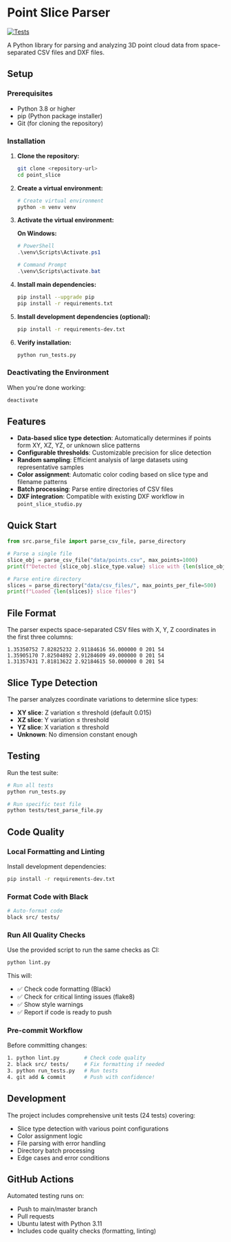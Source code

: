 # Point Slice Parser

[![Tests](https://github.com/YOUR_USERNAME/point_slice/actions/workflows/ci.yml/badge.svg)](https://github.com/YOUR_USERNAME/point_slice/actions/workflows/ci.yml)

A Python library for parsing and analyzing 3D point cloud data from space-separated CSV files and DXF files.

## Setup

### Prerequisites

- Python 3.8 or higher
- pip (Python package installer)
- Git (for cloning the repository)

### Installation

1. **Clone the repository:**
   ```bash
   git clone <repository-url>
   cd point_slice
   ```

2. **Create a virtual environment:**
   ```bash
   # Create virtual environment
   python -m venv venv
   ```

3. **Activate the virtual environment:**

   **On Windows:**
   ```powershell
   # PowerShell
   .\venv\Scripts\Activate.ps1
   
   # Command Prompt
   .\venv\Scripts\activate.bat
   ```


4. **Install main dependencies:**
   ```bash
   pip install --upgrade pip
   pip install -r requirements.txt
   ```

5. **Install development dependencies (optional):**
   ```bash
   pip install -r requirements-dev.txt
   ```

6. **Verify installation:**
   ```bash
   python run_tests.py
   ```

### Deactivating the Environment

When you're done working:

```bash
deactivate
```

## Features

- **Data-based slice type detection**: Automatically determines if points form XY, XZ, YZ, or unknown slice patterns
- **Configurable thresholds**: Customizable precision for slice detection
- **Random sampling**: Efficient analysis of large datasets using representative samples
- **Color assignment**: Automatic color coding based on slice type and filename patterns
- **Batch processing**: Parse entire directories of CSV files
- **DXF integration**: Compatible with existing DXF workflow in `point_slice_studio.py`

## Quick Start

```python
from src.parse_file import parse_csv_file, parse_directory

# Parse a single file
slice_obj = parse_csv_file("data/points.csv", max_points=1000)
print(f"Detected {slice_obj.slice_type.value} slice with {len(slice_obj.points)} points")

# Parse entire directory
slices = parse_directory("data/csv_files/", max_points_per_file=500)
print(f"Loaded {len(slices)} slice files")
```

## File Format

The parser expects space-separated CSV files with X, Y, Z coordinates in the first three columns:

```
1.35350752 7.82825232 2.91184616 56.000000 0 201 54
1.35905170 7.82504892 2.91284609 49.000000 0 201 54
1.31357431 7.81813622 2.92184615 50.000000 0 201 54
```

## Slice Type Detection

The parser analyzes coordinate variations to determine slice types:

- **XY slice**: Z variation ≤ threshold (default 0.015)
- **XZ slice**: Y variation ≤ threshold  
- **YZ slice**: X variation ≤ threshold
- **Unknown**: No dimension constant enough

## Testing

Run the test suite:

```bash
# Run all tests
python run_tests.py

# Run specific test file
python tests/test_parse_file.py
```

## Code Quality

### Local Formatting and Linting

Install development dependencies:

```bash
pip install -r requirements-dev.txt
```

### Format Code with Black

```bash
# Auto-format code
black src/ tests/
```

### Run All Quality Checks

Use the provided script to run the same checks as CI:

```bash
python lint.py
```

This will:
- ✅ Check code formatting (Black)
- ✅ Check for critical linting issues (flake8)
- ✅ Show style warnings
- ✅ Report if code is ready to push

### Pre-commit Workflow

Before committing changes:

```bash
1. python lint.py        # Check code quality
2. black src/ tests/     # Fix formatting if needed  
3. python run_tests.py   # Run tests
4. git add & commit      # Push with confidence!
```

## Development

The project includes comprehensive unit tests (24 tests) covering:

- Slice type detection with various point configurations
- Color assignment logic
- File parsing with error handling
- Directory batch processing
- Edge cases and error conditions

## GitHub Actions

Automated testing runs on:
- Push to main/master branch
- Pull requests
- Ubuntu latest with Python 3.11
- Includes code quality checks (formatting, linting)
